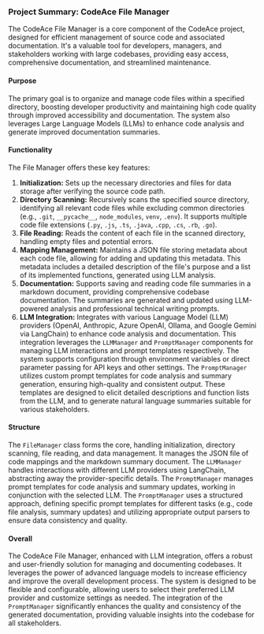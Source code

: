 ### Project Summary: CodeAce File Manager

The CodeAce File Manager is a core component of the CodeAce project, designed for efficient management of source code and associated documentation. It's a valuable tool for developers, managers, and stakeholders working with large codebases, providing easy access, comprehensive documentation, and streamlined maintenance.

#### Purpose

The primary goal is to organize and manage code files within a specified directory, boosting developer productivity and maintaining high code quality through improved accessibility and documentation.  The system also leverages Large Language Models (LLMs) to enhance code analysis and generate improved documentation summaries.

#### Functionality

The File Manager offers these key features:

1. **Initialization:** Sets up the necessary directories and files for data storage after verifying the source code path.
2. **Directory Scanning:** Recursively scans the specified source directory, identifying all relevant code files while excluding common directories (e.g., `.git`, `__pycache__`, `node_modules`, `venv`, `.env`).  It supports multiple code file extensions (`.py`, `.js`, `.ts`, `.java`, `.cpp`, `.cs`, `.rb`, `.go`).
3. **File Reading:** Reads the content of each file in the scanned directory, handling empty files and potential errors.
4. **Mapping Management:** Maintains a JSON file storing metadata about each code file, allowing for adding and updating this metadata.  This metadata includes a detailed description of the file's purpose and a list of its implemented functions, generated using LLM analysis.
5. **Documentation:** Supports saving and reading code file summaries in a markdown document, providing comprehensive codebase documentation.  The summaries are generated and updated using LLM-powered analysis and professional technical writing prompts.
6. **LLM Integration:** Integrates with various Language Model (LLM) providers (OpenAI, Anthropic, Azure OpenAI, Ollama, and Google Gemini via LangChain) to enhance code analysis and documentation.  This integration leverages the `LLMManager` and `PromptManager` components for managing LLM interactions and prompt templates respectively.  The system supports configuration through environment variables or direct parameter passing for API keys and other settings.  The `PromptManager` utilizes custom prompt templates for code analysis and summary generation, ensuring high-quality and consistent output.  These templates are designed to elicit detailed descriptions and function lists from the LLM, and to generate natural language summaries suitable for various stakeholders.


#### Structure

The `FileManager` class forms the core, handling initialization, directory scanning, file reading, and data management.  It manages the JSON file of code mappings and the markdown summary document.  The `LLMManager` handles interactions with different LLM providers using LangChain, abstracting away the provider-specific details.  The `PromptManager` manages prompt templates for code analysis and summary updates, working in conjunction with the selected LLM.  The `PromptManager` uses a structured approach, defining specific prompt templates for different tasks (e.g., code file analysis, summary updates) and utilizing appropriate output parsers to ensure data consistency and quality.


#### Overall

The CodeAce File Manager, enhanced with LLM integration, offers a robust and user-friendly solution for managing and documenting codebases. It leverages the power of advanced language models to increase efficiency and improve the overall development process.  The system is designed to be flexible and configurable, allowing users to select their preferred LLM provider and customize settings as needed. The integration of the `PromptManager` significantly enhances the quality and consistency of the generated documentation, providing valuable insights into the codebase for all stakeholders.
